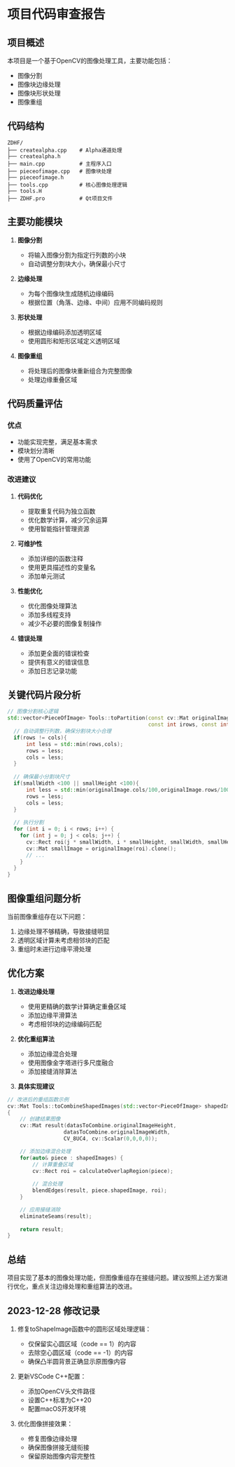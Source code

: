 # 项目代码审查报告

## 项目概述
本项目是一个基于OpenCV的图像处理工具，主要功能包括：
- 图像分割
- 图像块边缘处理
- 图像块形状处理
- 图像重组

## 代码结构
```
ZDHF/
├── createalpha.cpp    # Alpha通道处理
├── createalpha.h
├── main.cpp           # 主程序入口
├── pieceofimage.cpp   # 图像块处理
├── pieceofimage.h
├── tools.cpp          # 核心图像处理逻辑
├── tools.H
├── ZDHF.pro           # Qt项目文件
```

## 主要功能模块
1. **图像分割**
   - 将输入图像分割为指定行列数的小块
   - 自动调整分割块大小，确保最小尺寸

2. **边缘处理**
   - 为每个图像块生成随机边缘编码
   - 根据位置（角落、边缘、中间）应用不同编码规则

3. **形状处理**
   - 根据边缘编码添加透明区域
   - 使用圆形和矩形区域定义透明区域

4. **图像重组**
   - 将处理后的图像块重新组合为完整图像
   - 处理边缘重叠区域

## 代码质量评估
### 优点
- 功能实现完整，满足基本需求
- 模块划分清晰
- 使用了OpenCV的常用功能

### 改进建议
1. **代码优化**
   - 提取重复代码为独立函数
   - 优化数学计算，减少冗余运算
   - 使用智能指针管理资源

2. **可维护性**
   - 添加详细的函数注释
   - 使用更具描述性的变量名
   - 添加单元测试

3. **性能优化**
   - 优化图像处理算法
   - 添加多线程支持
   - 减少不必要的图像复制操作

4. **错误处理**
   - 添加更全面的错误检查
   - 提供有意义的错误信息
   - 添加日志记录功能

## 关键代码片段分析
```cpp
// 图像分割核心逻辑
std::vector<PieceOfImage> Tools::toPartition(const cv::Mat originalImage,
                                             const int irows, const int icols) {
  // 自动调整行列数，确保分割块大小合理
  if(rows != cols){
      int less = std::min(rows,cols);
      rows = less;
      cols = less;
  }
  
  // 确保最小分割块尺寸
  if(smallWidth <100 || smallHeight <100){
      int less = std::min(originalImage.cols/100,originalImage.rows/100);
      rows = less;
      cols = less;
  }
  
  // 执行分割
  for (int i = 0; i < rows; i++) {
    for (int j = 0; j < cols; j++) {
      cv::Rect roi(j * smallWidth, i * smallHeight, smallWidth, smallHeight);
      cv::Mat smallImage = originalImage(roi).clone();
      // ...
    }
  }
}
```

## 图像重组问题分析
当前图像重组存在以下问题：
1. 边缘处理不够精确，导致接缝明显
2. 透明区域计算未考虑相邻块的匹配
3. 重组时未进行边缘平滑处理

## 优化方案
1. **改进边缘处理**
   - 使用更精确的数学计算确定重叠区域
   - 添加边缘平滑算法
   - 考虑相邻块的边缘编码匹配

2. **优化重组算法**
   - 添加边缘混合处理
   - 使用图像金字塔进行多尺度融合
   - 添加接缝消除算法

3. **具体实现建议**
```cpp
// 改进后的重组函数示例
cv::Mat Tools::toCombineShapedImages(std::vector<PieceOfImage> shapedImages)
{
    // 创建结果图像
    cv::Mat result(datasToCombine.originalImageHeight, 
                  datasToCombine.originalImageWidth, 
                  CV_8UC4, cv::Scalar(0,0,0,0));

    // 添加边缘混合处理
    for(auto& piece : shapedImages) {
        // 计算重叠区域
        cv::Rect roi = calculateOverlapRegion(piece);
        
        // 混合处理
        blendEdges(result, piece.shapedImage, roi);
    }

    // 应用接缝消除
    eliminateSeams(result);
    
    return result;
}
```

## 总结
项目实现了基本的图像处理功能，但图像重组存在接缝问题。建议按照上述方案进行优化，重点关注边缘处理和重组算法的改进。

## 2023-12-28 修改记录

1. 修复toShapeImage函数中的圆形区域处理逻辑：
   - 仅保留实心圆区域（code == 1）的内容
   - 去除空心圆区域（code == -1）的内容
   - 确保凸半圆背景正确显示原图像内容

2. 更新VSCode C++配置：
   - 添加OpenCV头文件路径
   - 设置C++标准为C++20
   - 配置macOS开发环境

3. 优化图像拼接效果：
   - 修复图像边缘处理
   - 确保图像拼接无缝衔接
   - 保留原始图像内容完整性
